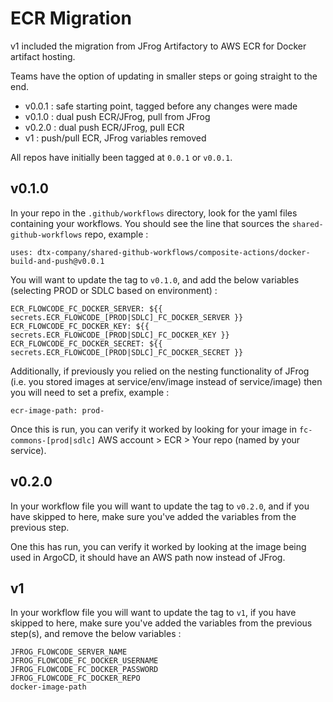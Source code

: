 # ECR Migration

v1 included the migration from JFrog Artifactory to AWS ECR for Docker artifact hosting.

Teams have the option of updating in smaller steps or going straight to the end.

* v0.0.1 : safe starting point, tagged before any changes were made
* v0.1.0 : dual push ECR/JFrog, pull from JFrog
* v0.2.0 : dual push ECR/JFrog, pull ECR
* v1 : push/pull ECR, JFrog variables removed

All repos have initially been tagged at `0.0.1` or `v0.0.1`.

## v0.1.0

In your repo in the `.github/workflows` directory, look for the yaml files containing your workflows. You should see the line that sources the `shared-github-workflows` repo, example :

```
uses: dtx-company/shared-github-workflows/composite-actions/docker-build-and-push@v0.0.1
```

You will want to update the tag to `v0.1.0`, and add the below variables (selecting PROD or SDLC based on environment) :

```
ECR_FLOWCODE_FC_DOCKER_SERVER: ${{ secrets.ECR_FLOWCODE_[PROD|SDLC]_FC_DOCKER_SERVER }}
ECR_FLOWCODE_FC_DOCKER_KEY: ${{ secrets.ECR_FLOWCODE_[PROD|SDLC]_FC_DOCKER_KEY }}
ECR_FLOWCODE_FC_DOCKER_SECRET: ${{ secrets.ECR_FLOWCODE_[PROD|SDLC]_FC_DOCKER_SECRET }}
```

Additionally, if previously you relied on the nesting functionality of JFrog (i.e. you stored images at service/env/image instead of service/image) then you will need to set a prefix, example :

```
ecr-image-path: prod-
```

Once this is run, you can verify it worked by looking for your image in `fc-commons-[prod|sdlc]` AWS account > ECR > Your repo (named by your service).

## v0.2.0

In your workflow file you will want to update the tag to `v0.2.0`, and if you have skipped to here, make sure you've added the variables from the previous step.

One this has run, you can verify it worked by looking at the image being used in ArgoCD, it should have an AWS path now instead of JFrog.

## v1

In your workflow file you will want to update the tag to `v1`, if you have skipped to here, make sure you've added the variables from the previous step(s), and remove the below variables :

```
JFROG_FLOWCODE_SERVER_NAME
JFROG_FLOWCODE_FC_DOCKER_USERNAME
JFROG_FLOWCODE_FC_DOCKER_PASSWORD
JFROG_FLOWCODE_FC_DOCKER_REPO
docker-image-path
```
